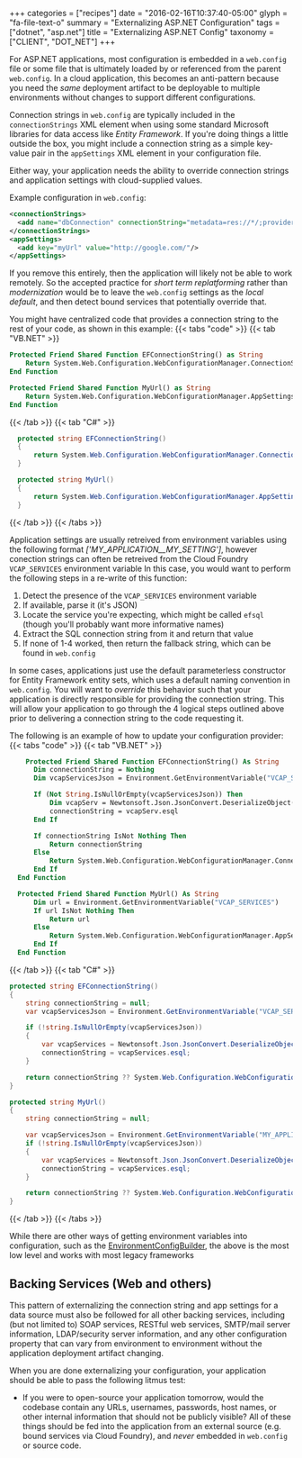 +++
categories = ["recipes"]
date = "2016-02-16T10:37:40-05:00"
glyph = "fa-file-text-o"
summary = "Externalizing ASP.NET Configuration"
tags = ["dotnet", "asp.net"]
title = "Externalizing ASP.NET Config"
taxonomy = ["CLIENT", "DOT_NET"]
+++

For ASP.NET applications, most configuration is embedded in a `web.config` file or some file that is ultimately loaded by or referenced from the parent `web.config`. In a cloud application, this becomes an anti-pattern because you need the _same_ deployment artifact to be deployable to multiple environments without changes to support different configurations.

Connection strings in `web.config` are typically included in the `connectionStrings` XML element when using some standard Microsoft libraries for data access like _Entity Framework_. If you're doing things a little outside the box, you might include a connection string as a simple key-value pair in the `appSettings` XML element in your configuration file.

Either way, your application needs the ability to override connection strings and application settings with cloud-supplied values.

Example configuration in `web.config`:

```xml
<connectionStrings>
  <add name="dbConnection" connectionString="metadata=res://*/;provider=System.Data.SqlClient;provider connection string=`Data Source=....`"/>
</connectionStrings>
<appSettings>
  <add key="myUrl" value="http://google.com/"/>
</appSettings>
```


If you remove this entirely, then the application will likely not be able to work remotely. So the accepted practice for _short term replatforming_ rather than _modernization_ would be to leave the `web.config` settings as the _local default_, and then detect bound services that potentially override that.

You might have centralized code that provides a connection string to the rest of your code, as shown in this example:
{{< tabs "code" >}}
  {{< tab "VB.NET" >}}
  ```vb
  Protected Friend Shared Function EFConnectionString() as String
      Return System.Web.Configuration.WebConfigurationManager.ConnectionStrings("EFSQLConnStr").ConnectionString
  End Function

  Protected Friend Shared Function MyUrl() as String
      Return System.Web.Configuration.WebConfigurationManager.AppSettings("MyUrl")
  End Function
  ```
  {{< /tab >}}
  {{< tab "C#" >}}
  ```csharp
    protected string EFConnectionString()
    {
        return System.Web.Configuration.WebConfigurationManager.ConnectionStrings["EFSQLConnStr"].ConnectionString;
    }

    protected string MyUrl()
    {
        return System.Web.Configuration.WebConfigurationManager.AppSettings["MyUrl"];
    }
  ```
  {{< /tab >}}
{{< /tabs >}}

Application settings are usually retreived from environment variables using the following format _['MY_APPLICATION__MY_SETTING']_, however conection strings can often be retreived from the Cloud Foundry `VCAP_SERVICES` environment variable
In this case, you would want to perform the following steps in a re-write of this function:

1. Detect the presence of the `VCAP_SERVICES` environment variable
2. If available, parse it (it's JSON)
3. Locate the service you're expecting, which might be called `efsql` (though you'll probably want more informative names)
4. Extract the SQL connection string from it and return that value
5. If none of 1-4 worked, then return the fallback string, which can be found in `web.config`

In some cases, applications just use the default parameterless constructor for Entity Framework entity sets, which uses a default naming convention in `web.config`. You will want to _override_ this behavior such that your application is directly responsible for providing the connection string. This will allow your application to go through the 4 logical steps outlined above prior to delivering a connection string to the code requesting it.

The following is an example of how to update your configuration provider:
{{< tabs "code" >}}
  {{< tab "VB.NET" >}}
  ```vb
      Protected Friend Shared Function EFConnectionString() As String
        Dim connectionString = Nothing
        Dim vcapServicesJson = Environment.GetEnvironmentVariable("VCAP_SERVICES")

        If (Not String.IsNullOrEmpty(vcapServicesJson)) Then
            Dim vcapServ = Newtonsoft.Json.JsonConvert.DeserializeObject(Of VcapServices)(vcapServicesJson)
            connectionString = vcapServ.esql
        End If

        If connectionString IsNot Nothing Then
            Return connectionString
        Else
            Return System.Web.Configuration.WebConfigurationManager.ConnectionStrings("EFSQLConnStr").ConnectionString
        End If
    End Function

    Protected Friend Shared Function MyUrl() As String
        Dim url = Environment.GetEnvironmentVariable("VCAP_SERVICES")
        If url IsNot Nothing Then
            Return url
        Else
            Return System.Web.Configuration.WebConfigurationManager.AppSettings("MyUrl")
        End If
    End Function
  ```
  {{< /tab >}}
  {{< tab "C#" >}}
  ```csharp
  protected string EFConnectionString()
  {
      string connectionString = null;
      var vcapServicesJson = Environment.GetEnvironmentVariable("VCAP_SERVICES");

      if (!string.IsNullOrEmpty(vcapServicesJson))
      {
          var vcapServices = Newtonsoft.Json.JsonConvert.DeserializeObject<VcapServices>(vcapServicesJson);
          connectionString = vcapServices.esql;
      }

      return connectionString ?? System.Web.Configuration.WebConfigurationManager.ConnectionStrings["EFSQLConnStr"].ConnectionString;
  }

  protected string MyUrl()
  {
      string connectionString = null;

      var vcapServicesJson = Environment.GetEnvironmentVariable("MY_APPLICATION__MY_URL");
      if (!string.IsNullOrEmpty(vcapServicesJson))
      {
          var vcapServices = Newtonsoft.Json.JsonConvert.DeserializeObject<VcapServices>(vcapServicesJson);
          connectionString = vcapServices.esql;
      }

      return connectionString ?? System.Web.Configuration.WebConfigurationManager.ConnectionStrings["MyUrl"].ConnectionString;
  }
  ```
  {{< /tab >}}
{{< /tabs >}}

While there are other ways of getting environment variables into configuration, such as the [EnvironmentConfigBuilder](https://github.com/aspnet/MicrosoftConfigurationBuilders#environmentconfigbuilder), the above is the most low level and works with most legacy frameworks


## Backing Services (Web and others)

This pattern of externalizing the connection string and app settings for a data source must also be followed for all other backing services, including (but not limited to) SOAP services, RESTful web services, SMTP/mail server information, LDAP/security server information, and any other configuration property that can vary from environment to environment without the application deployment artifact changing.

When you are done externalizing your configuration, your application should be able to pass the following litmus test:

* If you were to open-source your application tomorrow, would the codebase contain any URLs, usernames, passwords, host names, or other internal information that should not be publicly visible? All of these things should be fed into the application from an external source (e.g. bound services via Cloud Foundry), and _never_ embedded in `web.config` or source code.
